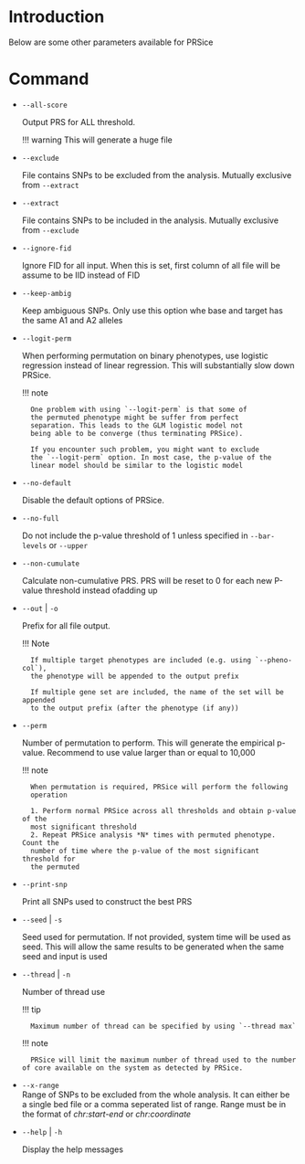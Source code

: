 # Introduction

Below are some other parameters available for PRSice

# Command
- `--all-score`

    Output PRS for ALL threshold.

    !!! warning
        This will generate a huge file

- `--exclude`

    File contains SNPs to be excluded from the analysis.
    Mutually exclusive from `--extract`

- `--extract`

    File contains SNPs to be included in the analysis.
    Mutually exclusive from `--exclude`

- `--ignore-fid`

    Ignore FID for all input. When this is set,
    first column of all file will be assume to
    be IID instead of FID

- `--keep-ambig`

    Keep ambiguous SNPs. Only use this option
    whe base and target has the same A1 and A2 alleles

- `--logit-perm`

    When performing permutation on binary phenotypes, 
    use logistic regression instead of linear regression. 
    This will substantially slow down PRSice.

    !!! note

        One problem with using `--logit-perm` is that some of
        the permuted phenotype might be suffer from perfect
        separation. This leads to the GLM logistic model not
        being able to be converge (thus terminating PRSice).

        If you encounter such problem, you might want to exclude
        the `--logit-perm` option. In most case, the p-value of the
        linear model should be similar to the logistic model

- `--no-default`

    Disable the default options of PRSice. 

- `--no-full`

    Do not include the p-value threshold of 1 unless specified in `--bar-levels` or `--upper`
 
- `--non-cumulate`
    
    Calculate non-cumulative PRS. PRS will be reset
    to 0 for each new P-value threshold instead ofadding up

- `--out` | `-o`

    Prefix for all file output.

    !!! Note

        If multiple target phenotypes are included (e.g. using `--pheno-col`),
        the phenotype will be appended to the output prefix

        If multiple gene set are included, the name of the set will be appended
        to the output prefix (after the phenotype (if any))

- `--perm`

    Number of permutation to perform. This will
    generate the empirical p-value. Recommend to
    use value larger than or equal to 10,000

    !!! note

        When permutation is required, PRSice will perform the following
        operation

        1. Perform normal PRSice across all thresholds and obtain p-value of the
        most significant threshold
        2. Repeat PRSice analysis *N* times with permuted phenotype. Count the
        number of time where the p-value of the most significant threshold for
        the permuted

- `--print-snp`

    Print all SNPs used to construct the best PRS

- `--seed` | `-s`

    Seed used for permutation. If not provided,
    system time will be used as seed. This will
    allow the same results to be generated when
    the same seed and input is used

- `--thread` | `-n`

    Number of thread use

    !!! tip

        Maximum number of thread can be specified by using `--thread max`

    !!! note

        PRSice will limit the maximum number of thread used to the number of core available on the system as detected by PRSice.

- `--x-range`               
    Range of SNPs to be excluded from the whole
    analysis. It can either be a single bed file
    or a comma seperated list of range. Range must
    be in the format of *chr:start-end* or *chr:coordinate*

- `--help` | `-h`

    Display the help messages
